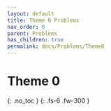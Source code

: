 ```yaml
---
layout: default
title: Theme 0 Problems
nav_order: 0
parent: Problems
has_children: true
permalink: docs/Problems/Theme0
---
```


# Theme 0
{: .no_toc }
{: .fs-6 .fw-300 }